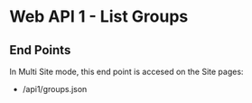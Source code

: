 # Web API 1 - List Groups


## End Points

In Multi Site mode, this end point is accesed on the Site pages:

  *  /api1/groups.json

